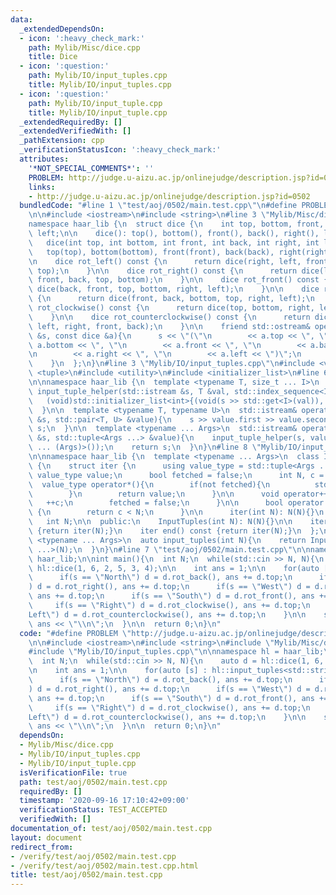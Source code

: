 ```yaml
---
data:
  _extendedDependsOn:
  - icon: ':heavy_check_mark:'
    path: Mylib/Misc/dice.cpp
    title: Dice
  - icon: ':question:'
    path: Mylib/IO/input_tuples.cpp
    title: Mylib/IO/input_tuples.cpp
  - icon: ':question:'
    path: Mylib/IO/input_tuple.cpp
    title: Mylib/IO/input_tuple.cpp
  _extendedRequiredBy: []
  _extendedVerifiedWith: []
  _pathExtension: cpp
  _verificationStatusIcon: ':heavy_check_mark:'
  attributes:
    '*NOT_SPECIAL_COMMENTS*': ''
    PROBLEM: http://judge.u-aizu.ac.jp/onlinejudge/description.jsp?id=0502
    links:
    - http://judge.u-aizu.ac.jp/onlinejudge/description.jsp?id=0502
  bundledCode: "#line 1 \"test/aoj/0502/main.test.cpp\"\n#define PROBLEM \"http://judge.u-aizu.ac.jp/onlinejudge/description.jsp?id=0502\"\
    \n\n#include <iostream>\n#include <string>\n#line 3 \"Mylib/Misc/dice.cpp\"\n\n\
    namespace haar_lib {\n  struct dice {\n    int top, bottom, front, back, right,\
    \ left;\n\n    dice(): top(), bottom(), front(), back(), right(), left(){}\n \
    \   dice(int top, int bottom, int front, int back, int right, int left):\n   \
    \   top(top), bottom(bottom), front(front), back(back), right(right), left(left){}\n\
    \n    dice rot_left() const {\n      return dice(right, left, front, back, bottom,\
    \ top);\n    }\n\n    dice rot_right() const {\n      return dice(left, right,\
    \ front, back, top, bottom);\n    }\n\n    dice rot_front() const {\n      return\
    \ dice(back, front, top, bottom, right, left);\n    }\n\n    dice rot_back() const\
    \ {\n      return dice(front, back, bottom, top, right, left);\n    }\n\n    dice\
    \ rot_clockwise() const {\n      return dice(top, bottom, right, left, back, front);\n\
    \    }\n\n    dice rot_counterclockwise() const {\n      return dice(top, bottom,\
    \ left, right, front, back);\n    }\n\n    friend std::ostream& operator<<(std::ostream\
    \ &s, const dice &a){\n      s << \"(\"\n        << a.top << \", \"\n        <<\
    \ a.bottom << \", \"\n        << a.front << \", \"\n        << a.back << \", \"\
    \n        << a.right << \", \"\n        << a.left << \")\";\n      return s;\n\
    \    }\n  };\n}\n#line 3 \"Mylib/IO/input_tuples.cpp\"\n#include <vector>\n#include\
    \ <tuple>\n#include <utility>\n#include <initializer_list>\n#line 6 \"Mylib/IO/input_tuple.cpp\"\
    \n\nnamespace haar_lib {\n  template <typename T, size_t ... I>\n  static void\
    \ input_tuple_helper(std::istream &s, T &val, std::index_sequence<I ...>){\n \
    \   (void)std::initializer_list<int>{(void(s >> std::get<I>(val)), 0) ...};\n\
    \  }\n\n  template <typename T, typename U>\n  std::istream& operator>>(std::istream\
    \ &s, std::pair<T, U> &value){\n    s >> value.first >> value.second;\n    return\
    \ s;\n  }\n\n  template <typename ... Args>\n  std::istream& operator>>(std::istream\
    \ &s, std::tuple<Args ...> &value){\n    input_tuple_helper(s, value, std::make_index_sequence<sizeof\
    \ ... (Args)>());\n    return s;\n  }\n}\n#line 8 \"Mylib/IO/input_tuples.cpp\"\
    \n\nnamespace haar_lib {\n  template <typename ... Args>\n  class InputTuples\
    \ {\n    struct iter {\n      using value_type = std::tuple<Args ...>;\n     \
    \ value_type value;\n      bool fetched = false;\n      int N, c = 0;\n\n    \
    \  value_type operator*(){\n        if(not fetched){\n          std::cin >> value;\n\
    \        }\n        return value;\n      }\n\n      void operator++(){\n     \
    \   ++c;\n        fetched = false;\n      }\n\n      bool operator!=(iter &) const\
    \ {\n        return c < N;\n      }\n\n      iter(int N): N(N){}\n    };\n\n \
    \   int N;\n\n  public:\n    InputTuples(int N): N(N){}\n\n    iter begin() const\
    \ {return iter(N);}\n    iter end() const {return iter(N);}\n  };\n\n  template\
    \ <typename ... Args>\n  auto input_tuples(int N){\n    return InputTuples<Args\
    \ ...>(N);\n  }\n}\n#line 7 \"test/aoj/0502/main.test.cpp\"\n\nnamespace hl =\
    \ haar_lib;\n\nint main(){\n  int N;\n  while(std::cin >> N, N){\n    auto d =\
    \ hl::dice(1, 6, 2, 5, 3, 4);\n\n    int ans = 1;\n\n    for(auto [s] : hl::input_tuples<std::string>(N)){\n\
    \      if(s == \"North\") d = d.rot_back(), ans += d.top;\n      if(s == \"East\"\
    ) d = d.rot_right(), ans += d.top;\n      if(s == \"West\") d = d.rot_left(),\
    \ ans += d.top;\n      if(s == \"South\") d = d.rot_front(), ans += d.top;\n \
    \     if(s == \"Right\") d = d.rot_clockwise(), ans += d.top;\n      if(s == \"\
    Left\") d = d.rot_counterclockwise(), ans += d.top;\n    }\n\n    std::cout <<\
    \ ans << \"\\n\";\n  }\n\n  return 0;\n}\n"
  code: "#define PROBLEM \"http://judge.u-aizu.ac.jp/onlinejudge/description.jsp?id=0502\"\
    \n\n#include <iostream>\n#include <string>\n#include \"Mylib/Misc/dice.cpp\"\n\
    #include \"Mylib/IO/input_tuples.cpp\"\n\nnamespace hl = haar_lib;\n\nint main(){\n\
    \  int N;\n  while(std::cin >> N, N){\n    auto d = hl::dice(1, 6, 2, 5, 3, 4);\n\
    \n    int ans = 1;\n\n    for(auto [s] : hl::input_tuples<std::string>(N)){\n\
    \      if(s == \"North\") d = d.rot_back(), ans += d.top;\n      if(s == \"East\"\
    ) d = d.rot_right(), ans += d.top;\n      if(s == \"West\") d = d.rot_left(),\
    \ ans += d.top;\n      if(s == \"South\") d = d.rot_front(), ans += d.top;\n \
    \     if(s == \"Right\") d = d.rot_clockwise(), ans += d.top;\n      if(s == \"\
    Left\") d = d.rot_counterclockwise(), ans += d.top;\n    }\n\n    std::cout <<\
    \ ans << \"\\n\";\n  }\n\n  return 0;\n}\n"
  dependsOn:
  - Mylib/Misc/dice.cpp
  - Mylib/IO/input_tuples.cpp
  - Mylib/IO/input_tuple.cpp
  isVerificationFile: true
  path: test/aoj/0502/main.test.cpp
  requiredBy: []
  timestamp: '2020-09-16 17:10:42+09:00'
  verificationStatus: TEST_ACCEPTED
  verifiedWith: []
documentation_of: test/aoj/0502/main.test.cpp
layout: document
redirect_from:
- /verify/test/aoj/0502/main.test.cpp
- /verify/test/aoj/0502/main.test.cpp.html
title: test/aoj/0502/main.test.cpp
---
```

